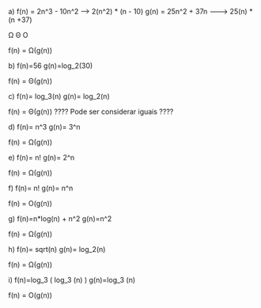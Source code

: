 a) 
f(n) = 2n^3 - 10n^2 --> 2(n^2) * (n - 10)
g(n) = 25n^2 + 37n ---> 25(n) * (n +37)

Ω
Θ
O

f(n) = Ω(g(n))

b)
f(n)=56
g(n)=log_2(30)

f(n) = Θ(g(n))

c)
f(n)= log_3(n)
g(n)= log_2(n)

f(n) = Θ(g(n)) ???? Pode ser considerar iguais ????

d)
f(n)= n^3
g(n)= 3^n

f(n) = Ω(g(n))

e)
f(n)= n! 
g(n)= 2^n

f(n) = Ω(g(n))

f)
f(n)= n!
g(n)= n^n

f(n) = O(g(n))

g)
f(n)=n*log(n) + n^2
g(n)=n^2

f(n) = Ω(g(n))

h)
f(n)= sqrt(n)
g(n)= log_2(n)

f(n) = Ω(g(n))

i)
f(n)=log_3 ( log_3 (n) ) 
g(n)=log_3 (n)

f(n) = O(g(n))
